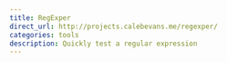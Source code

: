 ```yaml
---
title: RegExper
direct_url: http://projects.calebevans.me/regexper/
categories: tools
description: Quickly test a regular expression
---
```

